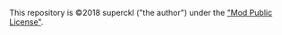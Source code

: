 This repository is ©2018 superckl ("the author") under the ["Mod Public License"](https://github.com/superckl/MMPLv2).
